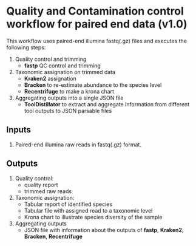 # Quality and Contamination control workflow for paired end data (v1.0)

This workflow uses paired-end illumina fastq(.gz) files and executes the following steps:
1. Quality control and trimming
    - **fastp** QC control and trimming
2. Taxonomic assignation on trimmed data
    - **Kraken2** assignation
    - **Bracken** to re-estimate abundance to the species level
    - **Recentrifuge** to make a krona chart
3. Aggregating outputs into a single JSON file
    - **ToolDistillator** to extract and aggregate information from different tool outputs to JSON parsable files

## Inputs

1. Paired-end illumina raw reads in fastq(.gz) format.

## Outputs

1. Quality control:
    - quality report
    - trimmed raw reads
2. Taxonomic assignation:
    - Tabular report of identified species
    - Tabular file with assigned read to a taxonomic level
    - Krona chart to illustrate species diversity of the sample
3. Aggregating outputs
    - JSON file with information about the outputs of **fastp**, **Kraken2**, **Bracken**, **Recentrifuge** 
